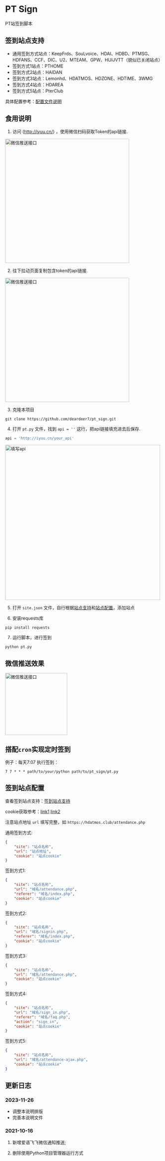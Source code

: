 # PT Sign

PT站签到脚本

## 签到站点支持

- 通用签到方式站点：KeepFrds、SouLvoice、HDAI、HDBD、PTMSG、HDFANS、CCF、DIC、U2、MTEAM、GPW、HUIJVTT（貌似已关闭站点）
- 签到方式1站点：PTHOME
- 签到方式2站点：HAIDAN
- 签到方式3站点：Lemonhd、HDATMOS、HDZONE、HDTIME、3WMG
- 签到方式4站点：HDAREA
- 签到方式5站点：PterClub

具体配置参考：[配置文件说明](#签到站点配置)

## 食用说明

1. 访问 (http://iyuu.cn/) ，使用微信扫码获取Token的api链接.

<img src="images/2021101616404050.png" alt="微信推送接口" width="400px" />

2. 往下拉动页面复制包含token的api链接.

<img src="images/2021101616424205.png" alt="微信推送接口" width="400px" />

3. 克隆本项目

```shell
git clone https://github.com/deardeer7/pt_sign.git
```

4. 打开 `pt.py` 文件，找到 `api = ''` 这行，把api链接填充进去后保存.
```python
api = 'http://iyuu.cn/your_api'
```
<img src="images/2021101617161603.png" alt="填写api" width="500px" />

5. 打开 `site.json` 文件，自行根据[站点支持](#签到站点支持)和[站点配置](签到站点配置)，添加站点

6. 安装requests库

```shell
pip install requests
```

7. 运行脚本，进行签到
```shell
python pt.py
```

## 微信推送效果

<img src="images/042D032D23E73FD19B0F818993EF3E91.png" alt="微信推送接口" width="200px" />

## 搭配`cron`实现定时签到

例子：每天7:07 执行签到：

```shell
7 7 * * * path/to/your/python path/to/pt_sign/pt.py
```

## 签到站点配置

查看签到站点支持：[签到站点支持](#签到站点支持)

cookie获取参考：[link1](https://blog.csdn.net/liuyanlin610/article/details/75105105) [link2](https://blog.csdn.net/u011781521/article/details/87791125)

注意站点地址 `url` 填写完整，如 `https://hdatmos.club/attendance.php`

通用签到方式:
```json
{
    "site": "站点名称",
    "url": "站点地址",
    "cookie": "站点cookie"
}
```
签到方式1:
```json
{
    "site": "站点名称",
    "url": "域名/attendance.php",
    "referer": "域名/index.php",
    "cookie": "站点cookie"
}
```
签到方式2:
```json
{
    "site": "站点名称",
    "url": "域名/signin.php",
    "referer": "域名/index.php",
    "cookie": "站点cookie"
}
```
签到方式3:
```json
{
    "site": "站点名称",
    "url": "域名/attendance.php",
    "cookie": "站点cookie"
}
```
签到方式4:
```json
{
    "site": "站点名称",
    "url": "域名/sign_in.php",
    "referer": "域名/faq.php",
    "action": "sign_in",
    "cookie": "站点cookie"
}
```
签到方式5:
```json
{
    "site": "站点名称",
    "url": "域名/attendance-ajax.php",
    "cookie": "站点cookie"
}
```


## 更新日志

### 2023-11-26

- 调整本说明排版 
- 完善本说明文件

### 2021-10-16

1. 新增爱语飞飞微信通知推送;

2. 删除使用Python项目管理器运行方式
